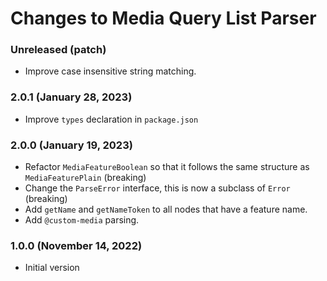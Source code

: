 # Changes to Media Query List Parser

### Unreleased (patch)

- Improve case insensitive string matching.

### 2.0.1 (January 28, 2023)

- Improve `types` declaration in `package.json`

### 2.0.0 (January 19, 2023)

- Refactor `MediaFeatureBoolean` so that it follows the same structure as `MediaFeaturePlain` (breaking)
- Change the `ParseError` interface, this is now a subclass of `Error` (breaking)
- Add `getName` and `getNameToken` to all nodes that have a feature name.
- Add `@custom-media` parsing.

### 1.0.0 (November 14, 2022)

- Initial version
